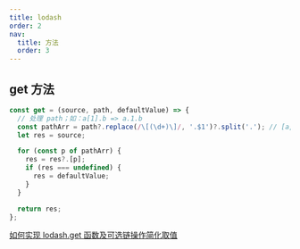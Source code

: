 ```yaml
---
title: lodash
order: 2
nav:
  title: 方法
  order: 3
---
```


## get 方法

```ts
const get = (source, path, defaultValue) => {
  // 处理 path；如：a[1].b => a.1.b
  const pathArr = path?.replace(/\[(\d+)\]/, '.$1')?.split('.'); // [a, 1, b]
  let res = source;

  for (const p of pathArr) {
    res = res?.[p];
    if (res === undefined) {
      res = defaultValue;
    }
  }

  return res;
};
```

[如何实现 lodash.get 函数及可选链操作简化取值](https://segmentfault.com/a/1190000021799343)
